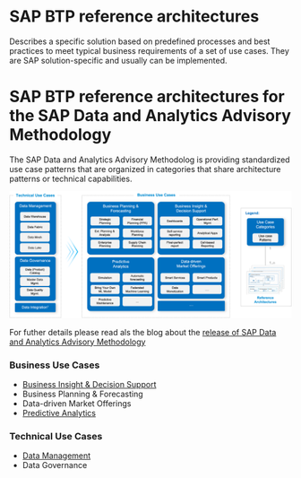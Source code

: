 # SAP BTP reference architectures

Describes a specific solution based on predefined processes and best practices to meet typical business requirements of a set of use cases. They are SAP solution-specific and usually can be implemented.

# SAP BTP reference architectures for the SAP Data and Analytics Advisory Methodology

The SAP Data and Analytics Advisory Methodolog is providing standardized use case patterns that are organized in categories that share architecture patterns or technical capabilities.

![](/data-analytics/images/use_cases.png)

For futher details please read als the blog about the [release of SAP Data and Analytics Advisory Methodology](https://blogs.sap.com/2023/03/15/release-of-sap-data-and-analytics-advisory-methodology/)

### Business Use Cases

- [Business Insight & Decision Support](business-insight-and-decision-support/README.md)
- Business Planning & Forecasting
- Data-driven Market Offerings
- [Predictive Analytics](predictive-analytics/README.md)

### Technical Use Cases

- [Data Management](data-management/README.md)
- Data Governance

